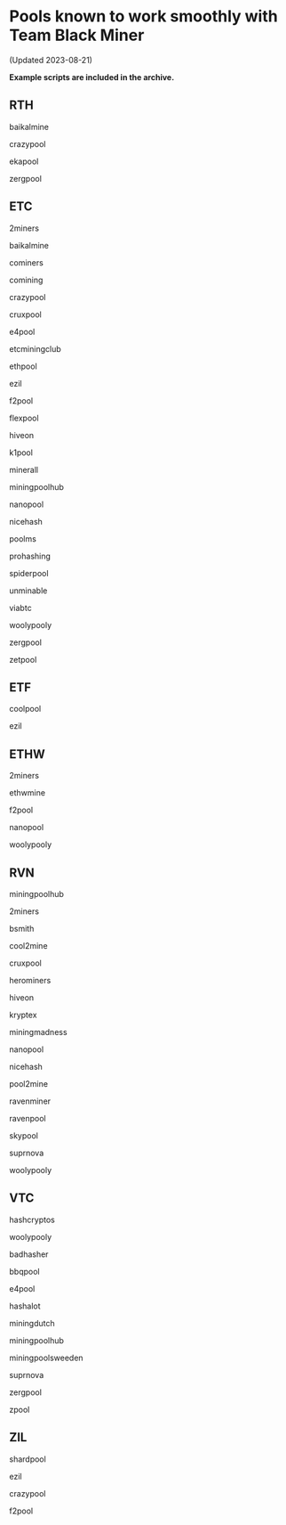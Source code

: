# Pools known to work smoothly with Team Black Miner
(Updated 2023-08-21)

**Example scripts are included in the archive.**

## RTH

baikalmine

crazypool

ekapool

zergpool

## ETC

2miners

baikalmine

cominers

comining

crazypool

cruxpool

e4pool

etcminingclub

ethpool

ezil

f2pool

flexpool

hiveon

k1pool

minerall

miningpoolhub

nanopool

nicehash

poolms

prohashing

spiderpool

unminable

viabtc

woolypooly

zergpool

zetpool

## ETF

coolpool

ezil

## ETHW

2miners

ethwmine

f2pool

nanopool

woolypooly

## RVN

miningpoolhub

2miners

bsmith

cool2mine

cruxpool

herominers

hiveon

kryptex

miningmadness

nanopool

nicehash

pool2mine

ravenminer

ravenpool

skypool

suprnova

woolypooly

## VTC

hashcryptos

woolypooly

badhasher

bbqpool

e4pool

hashalot

miningdutch

miningpoolhub

miningpoolsweeden

suprnova

zergpool

zpool

##
## ZIL

shardpool

ezil

crazypool

f2pool
